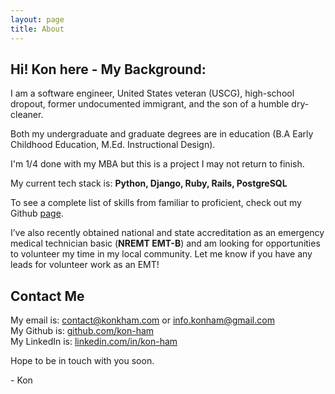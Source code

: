 ```yaml
---
layout: page
title: About
---
```


## Hi! Kon here - My Background:
I am a software engineer, United States veteran (USCG), high-school dropout, former undocumented immigrant, and the son of a humble dry-cleaner. 

Both my undergraduate and graduate degrees are in education (B.A Early Childhood Education, M.Ed. Instructional Design).

I'm 1/4 done with my MBA but this is a project I may not return to finish.

My current tech stack is: **Python, Django, Ruby, Rails, PostgreSQL**

To see a complete list of skills from familiar to proficient, check out my Github [page](https://github.com/kon-ham).

I’ve also recently obtained national and state accreditation as an emergency medical technician basic (**NREMT EMT-B**) and am looking for opportunities to volunteer my time in my local community. Let me know if you have any leads for volunteer work as an EMT!

## Contact Me
My email is: [contact@konkham.com](mailto:contact@konkham.com) or [info.konham@gmail.com](mailto:info.konham@gmail.com)    
My Github is: [github.com/kon-ham](https://github.com/kon-ham)  
My LinkedIn is: [linkedin.com/in/kon-ham](https://www.linkedin.com/in/kon-ham)

Hope to be in touch with you soon. 

\- Kon